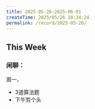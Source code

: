 ```yaml
---
title: 2025-05-26~2025-06-01
createTime: 2025/05/26 10:34:24
permalink: /record/2025-05-26/
---
```


## This Week

### 闲聊：
周一，
- 3道算法题
- 下午剪个头